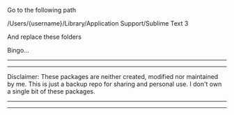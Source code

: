 Go to the following path

/Users/{username}/Library/Application Support/Sublime Text 3

And replace these folders

Bingo...


------------------------------------------------------------------------------------------
------------------------------------------------------------------------------------------

Disclaimer: These packages are neither created, modified nor maintained by me. This is just a backup repo for sharing and personal use. 
I don't own a single bit of these packages.

------------------------------------------------------------------------------------------
------------------------------------------------------------------------------------------
